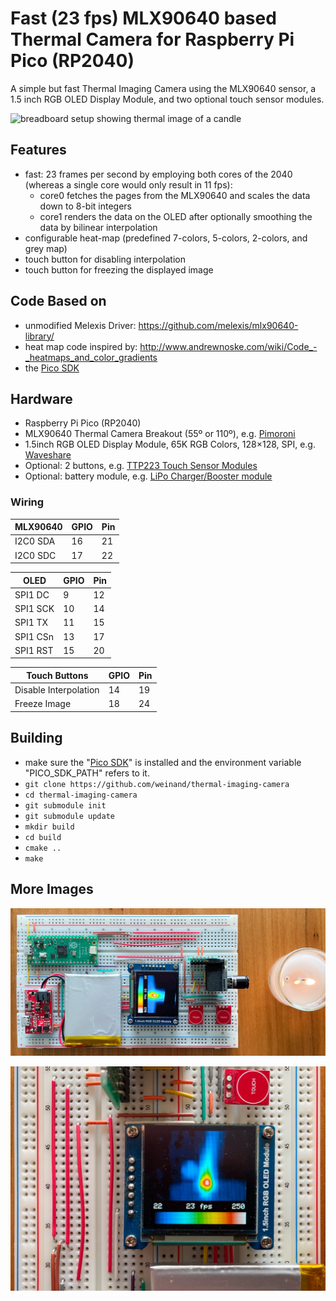# Fast (23 fps) MLX90640 based Thermal Camera for Raspberry Pi Pico (RP2040)

A simple but fast Thermal Imaging Camera using the MLX90640 sensor, a 1.5 inch RGB OLED Display Module, and two optional touch sensor modules.

![breadboard setup showing thermal image of a candle](images/movie.gif)

## Features
- fast: 23 frames per second by employing both cores of the 2040 (whereas a single core would only result in 11 fps):
  - core0 fetches the pages from the MLX90640 and scales the data down to 8-bit integers
  - core1 renders the data on the OLED after optionally smoothing the data by bilinear interpolation
- configurable heat-map (predefined 7-colors, 5-colors, 2-colors, and grey map)
- touch button for disabling interpolation
- touch button for freezing the displayed image

## Code Based on
- unmodified Melexis Driver: https://github.com/melexis/mlx90640-library/
- heat map code inspired by: http://www.andrewnoske.com/wiki/Code_-_heatmaps_and_color_gradients
- the [Pico SDK](https://www.raspberrypi.com/documentation/microcontrollers/c_sdk.html)

## Hardware
- Raspberry Pi Pico (RP2040)
- MLX90640 Thermal Camera Breakout (55º or 110º), e.g. [Pimoroni](https://shop.pimoroni.com/products/mlx90640-thermal-camera-breakout)
- 1.5inch RGB OLED Display Module, 65K RGB Colors, 128×128, SPI, e.g. [Waveshare](https://www.waveshare.com/1.5inch-rgb-oled-module.htm)
- Optional: 2 buttons, e.g. [TTP223 Touch Sensor Modules](https://hobbycomponents.com/sensors/901-ttp223-capacitive-touch-sensor)
- Optional: battery module, e.g. [LiPo Charger/Booster module](https://www.sparkfun.com/products/14411)

### Wiring

| MLX90640  | GPIO | Pin |
| --------- | ---- | --- |
| I2C0 SDA  | 16   | 21  |
| I2C0 SDC  | 17   | 22  |

| OLED     | GPIO | Pin |
| -------- | ---- | --- |
| SPI1 DC  | 9    | 12  |
| SPI1 SCK | 10   | 14  |
| SPI1 TX  | 11   | 15  |
| SPI1 CSn | 13   | 17  |
| SPI1 RST | 15   | 20  |

| Touch Buttons         | GPIO | Pin |
| --------------------- | ---- | --- |
| Disable Interpolation | 14   | 19  |
| Freeze Image          | 18   | 24  |

## Building
- make sure the "[Pico SDK](https://www.raspberrypi.com/documentation/microcontrollers/c_sdk.html)" is installed and the environment variable "PICO_SDK_PATH" refers to it.
- `git clone https://github.com/weinand/thermal-imaging-camera`
- `cd thermal-imaging-camera`
- `git submodule init`
- `git submodule update`
- `mkdir build`
- `cd build`
- `cmake ..`
- `make`

## More Images

![breadboard setup showing thermal image of a candle](images/photo_1.jpg)

![close-up of OLED display showing camera](images/photo_2.jpg)
